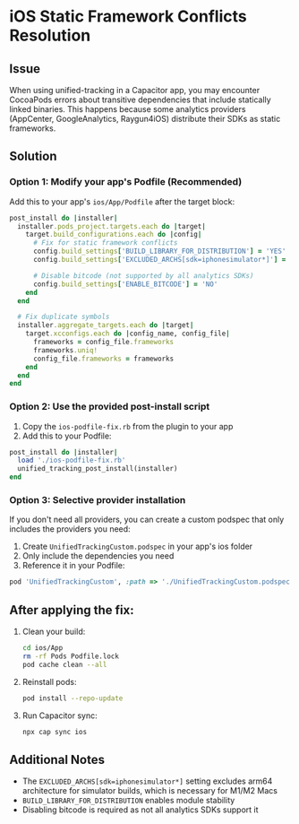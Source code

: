 # iOS Static Framework Conflicts Resolution

## Issue

When using unified-tracking in a Capacitor app, you may encounter CocoaPods errors about transitive dependencies that include statically linked binaries. This happens because some analytics providers (AppCenter, GoogleAnalytics, Raygun4iOS) distribute their SDKs as static frameworks.

## Solution

### Option 1: Modify your app's Podfile (Recommended)

Add this to your app's `ios/App/Podfile` after the target block:

```ruby
post_install do |installer|
  installer.pods_project.targets.each do |target|
    target.build_configurations.each do |config|
      # Fix for static framework conflicts
      config.build_settings['BUILD_LIBRARY_FOR_DISTRIBUTION'] = 'YES'
      config.build_settings['EXCLUDED_ARCHS[sdk=iphonesimulator*]'] = 'arm64'

      # Disable bitcode (not supported by all analytics SDKs)
      config.build_settings['ENABLE_BITCODE'] = 'NO'
    end
  end

  # Fix duplicate symbols
  installer.aggregate_targets.each do |target|
    target.xcconfigs.each do |config_name, config_file|
      frameworks = config_file.frameworks
      frameworks.uniq!
      config_file.frameworks = frameworks
    end
  end
end
```

### Option 2: Use the provided post-install script

1. Copy the `ios-podfile-fix.rb` from the plugin to your app
2. Add this to your Podfile:

```ruby
post_install do |installer|
  load './ios-podfile-fix.rb'
  unified_tracking_post_install(installer)
end
```

### Option 3: Selective provider installation

If you don't need all providers, you can create a custom podspec that only includes the providers you need:

1. Create `UnifiedTrackingCustom.podspec` in your app's ios folder
2. Only include the dependencies you need
3. Reference it in your Podfile:

```ruby
pod 'UnifiedTrackingCustom', :path => './UnifiedTrackingCustom.podspec'
```

## After applying the fix:

1. Clean your build:

   ```bash
   cd ios/App
   rm -rf Pods Podfile.lock
   pod cache clean --all
   ```

2. Reinstall pods:

   ```bash
   pod install --repo-update
   ```

3. Run Capacitor sync:
   ```bash
   npx cap sync ios
   ```

## Additional Notes

- The `EXCLUDED_ARCHS[sdk=iphonesimulator*]` setting excludes arm64 architecture for simulator builds, which is necessary for M1/M2 Macs
- `BUILD_LIBRARY_FOR_DISTRIBUTION` enables module stability
- Disabling bitcode is required as not all analytics SDKs support it
